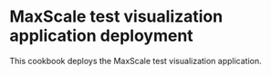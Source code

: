 # MaxScale test visualization application deployment

This cookbook deploys the MaxScale test visualization application.
